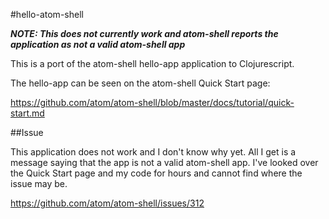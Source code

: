#hello-atom-shell

***NOTE: This does not currently work and atom-shell reports the application
as not a valid atom-shell app***

This is a port of the atom-shell hello-app application to Clojurescript.

The hello-app can be seen on the atom-shell Quick Start page:

https://github.com/atom/atom-shell/blob/master/docs/tutorial/quick-start.md

##Issue

This application does not work and I don't know why yet. All I get is a message
saying that the app is not a valid atom-shell app. I've looked over the Quick Start
page and my code for hours and cannot find where the issue may be.

https://github.com/atom/atom-shell/issues/312